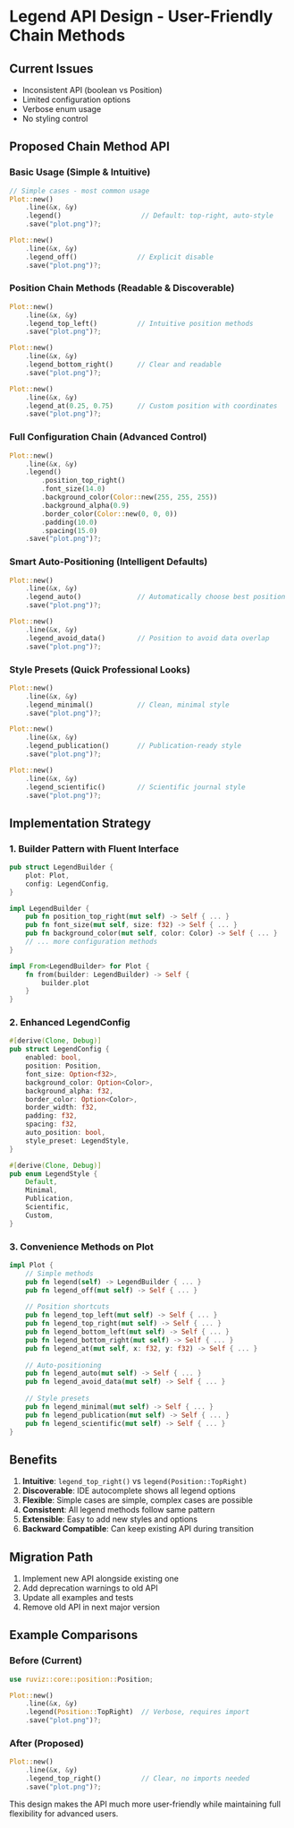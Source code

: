# Legend API Design - User-Friendly Chain Methods

## Current Issues
- Inconsistent API (boolean vs Position)
- Limited configuration options
- Verbose enum usage
- No styling control

## Proposed Chain Method API

### Basic Usage (Simple & Intuitive)
```rust
// Simple cases - most common usage
Plot::new()
    .line(&x, &y)
    .legend()                    // Default: top-right, auto-style
    .save("plot.png")?;

Plot::new()
    .line(&x, &y)
    .legend_off()               // Explicit disable
    .save("plot.png")?;
```

### Position Chain Methods (Readable & Discoverable)
```rust
Plot::new()
    .line(&x, &y)
    .legend_top_left()          // Intuitive position methods
    .save("plot.png")?;

Plot::new()
    .line(&x, &y)
    .legend_bottom_right()      // Clear and readable
    .save("plot.png")?;

Plot::new()
    .line(&x, &y)
    .legend_at(0.25, 0.75)      // Custom position with coordinates
    .save("plot.png")?;
```

### Full Configuration Chain (Advanced Control)
```rust
Plot::new()
    .line(&x, &y)
    .legend()
        .position_top_right()
        .font_size(14.0)
        .background_color(Color::new(255, 255, 255))
        .background_alpha(0.9)
        .border_color(Color::new(0, 0, 0))
        .padding(10.0)
        .spacing(15.0)
    .save("plot.png")?;
```

### Smart Auto-Positioning (Intelligent Defaults)
```rust
Plot::new()
    .line(&x, &y)
    .legend_auto()              // Automatically choose best position
    .save("plot.png")?;

Plot::new()
    .line(&x, &y)
    .legend_avoid_data()        // Position to avoid data overlap
    .save("plot.png")?;
```

### Style Presets (Quick Professional Looks)
```rust
Plot::new()
    .line(&x, &y)
    .legend_minimal()           // Clean, minimal style
    .save("plot.png")?;

Plot::new()
    .line(&x, &y)
    .legend_publication()       // Publication-ready style
    .save("plot.png")?;

Plot::new()
    .line(&x, &y)
    .legend_scientific()        // Scientific journal style
    .save("plot.png")?;
```

## Implementation Strategy

### 1. Builder Pattern with Fluent Interface
```rust
pub struct LegendBuilder {
    plot: Plot,
    config: LegendConfig,
}

impl LegendBuilder {
    pub fn position_top_right(mut self) -> Self { ... }
    pub fn font_size(mut self, size: f32) -> Self { ... }
    pub fn background_color(mut self, color: Color) -> Self { ... }
    // ... more configuration methods
}

impl From<LegendBuilder> for Plot {
    fn from(builder: LegendBuilder) -> Self {
        builder.plot
    }
}
```

### 2. Enhanced LegendConfig
```rust
#[derive(Clone, Debug)]
pub struct LegendConfig {
    enabled: bool,
    position: Position,
    font_size: Option<f32>,
    background_color: Option<Color>,
    background_alpha: f32,
    border_color: Option<Color>,
    border_width: f32,
    padding: f32,
    spacing: f32,
    auto_position: bool,
    style_preset: LegendStyle,
}

#[derive(Clone, Debug)]
pub enum LegendStyle {
    Default,
    Minimal,
    Publication,
    Scientific,
    Custom,
}
```

### 3. Convenience Methods on Plot
```rust
impl Plot {
    // Simple methods
    pub fn legend(self) -> LegendBuilder { ... }
    pub fn legend_off(mut self) -> Self { ... }
    
    // Position shortcuts
    pub fn legend_top_left(mut self) -> Self { ... }
    pub fn legend_top_right(mut self) -> Self { ... }
    pub fn legend_bottom_left(mut self) -> Self { ... }
    pub fn legend_bottom_right(mut self) -> Self { ... }
    pub fn legend_at(mut self, x: f32, y: f32) -> Self { ... }
    
    // Auto-positioning
    pub fn legend_auto(mut self) -> Self { ... }
    pub fn legend_avoid_data(mut self) -> Self { ... }
    
    // Style presets
    pub fn legend_minimal(mut self) -> Self { ... }
    pub fn legend_publication(mut self) -> Self { ... }
    pub fn legend_scientific(mut self) -> Self { ... }
}
```

## Benefits

1. **Intuitive**: `legend_top_right()` vs `legend(Position::TopRight)`
2. **Discoverable**: IDE autocomplete shows all legend options
3. **Flexible**: Simple cases are simple, complex cases are possible
4. **Consistent**: All legend methods follow same pattern
5. **Extensible**: Easy to add new styles and options
6. **Backward Compatible**: Can keep existing API during transition

## Migration Path

1. Implement new API alongside existing one
2. Add deprecation warnings to old API
3. Update all examples and tests
4. Remove old API in next major version

## Example Comparisons

### Before (Current)
```rust
use ruviz::core::position::Position;

Plot::new()
    .line(&x, &y)
    .legend(Position::TopRight)  // Verbose, requires import
    .save("plot.png")?;
```

### After (Proposed)
```rust
Plot::new()
    .line(&x, &y)
    .legend_top_right()          // Clear, no imports needed
    .save("plot.png")?;
```

This design makes the API much more user-friendly while maintaining full flexibility for advanced users.